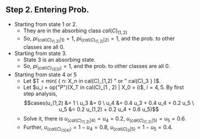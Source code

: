 ## Step 2. Entering Prob.

- Starting from state 1 or 2.
    - They are in the absorbing class $cal(C)_(1, 2)$
    - So, $pi_(cal(C)_(1,2)|1) = 1$, $pi_(cal(C)_(1,2)|2) = 1$, and the prob. to other classes are all 0.
- Starting from state 3.
    - State 3 is an absorbing state.
    - So, $pi_(cal(C)_(3 | 3)) = 1$, and the prob. to other classes are all 0.
- Starting from state 4 or 5
    - Let $T = min( { n: X_n in cal(C)_(1,2) " or " cal(C)_3 } )$.
    - Let $u_i = op("P")(X_T in cal(C)_(1 , 2) | X_0 = i)$, $i = 4,5$. By first step analysis, $$cases(u_(1,2) &= 1 \ u_3 &= 0 \ u_4 &= 0.4 u_3 + 0.4 u_4 + 0.2 u_5 \ u_5 &= 0.2 u_(1,2) + 0.2 u_4 + 0.6 u_5)$$
    - Solve it, there is $u_(cal(C)_(1,2)|4) = u_4 = 0.2$, $u_(cal(C)_(1,2)|5) = u_5 = 0.6$.
    - Further, $u_(cal(C)_(3|4)) = 1 - u_4 = 0.8$, $u_(cal(C)_3 | 5) = 1 - u_5 = 0.4$.
